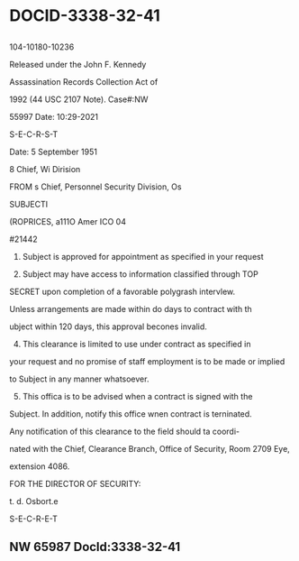 # DOCID-3338-32-41

##
104-10180-10236

Released under the John F. Kennedy

Assassination Records Collection Act of

1992 (44 USC 2107 Note). Case#:NW

55997 Date: 10:29-2021

S-E-C-R-S-T

Date: 5 September 1951

8 Chief, Wi Dirision

FROM s Chief, Personnel Security Division, Os

SUBJECTI

(ROPRICES, a111O Amer ICO 04

#21442

1. Subject is approved for appointment as specified in your request

2. Subject may have access to information classified through TOP

SECRET upon completion of a favorable polygrash intervlew.

Unless arrangements are made within do days to contract with th

ubject within 120 days, this approval becones invalid.

4. This clearance is limited to use under contract as specified in

your request and no promise of staff employment is to be made or implied

to Subject in any manner whatsoever.

5. This offica is to be advised when a contract is signed with the

Subject. In addition, notify this office wnen contract is terninated.

Any notification of this clearance to the field should ta coordi-

nated with the Chief, Clearance Branch, Office of Security, Room 2709 Eye,

extension 4086.

FOR THE DIRECTOR OF SECURITY:

t. d. Osbort.e

S-E-C-R-E-T

NW 65987 Docld:3338-32-41
---

